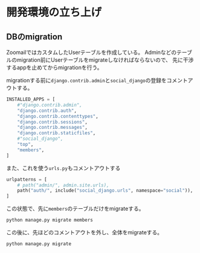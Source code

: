 # 開発環境の立ち上げ

## DBのmigration

ZoomailではカスタムしたUserテーブルを作成している。
Adminなどのテーブルのmigration前にUserテーブルをmigrateしなければならないので、
先に干渉するappを止めてからmigrationを行う。

migrationする前に`django.contrib.admin`と`social_django`の登録をコメントアウトする。

```python config/settings.py
INSTALLED_APPS = [
    #"django.contrib.admin",
    "django.contrib.auth",
    "django.contrib.contenttypes",
    "django.contrib.sessions",
    "django.contrib.messages",
    "django.contrib.staticfiles",
    #"social_django",
    "top",
    "members",
]
```

また、これを使う`urls.py`もコメントアウトする
```python config.urls.py
urlpatterns = [
    # path("admin/", admin.site.urls),
    path("auth/", include("social_django.urls", namespace="social")),
]
```

この状態で、先に`members`のテーブルだけをmigrateする。
```bash
python manage.py migrate members
```

この後に、先ほどのコメントアウトを外し、全体をmigrateする。
```bash
python manage.py migrate
```

